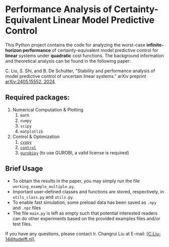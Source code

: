 # Performance Analysis of Certainty-Equivalent Linear Model Predictive Control

This Python project contains the code for analyzing the worst-case
**infinite-horizon performance** of certainty-equivalent model
predictive control for **linear** systems under **quadratic** cost
functions. The background information and theoretical analysis can be
found in the following paper:

C. Liu, S. Shi, and B. De Schutter, "Stability and performance analysis 
of model predictive control of uncertain linear systems." arXiv preprint 
[arXiv:2405.15552, 2024](https://arxiv.org/abs/2405.15552).


## Required packages:

1. Numerical Computation & Plotting
    1. `math`
    2. `numpy`
    3. `scipy`
    4. `matplotlib`
2. Control & Optimization
    1. [`cvxpy`](https://www.cvxpy.org/)
    2. [`control`](https://python-control.readthedocs.io/en/latest/)
    3. [`gurobipy`](https://pypi.org/project/gurobipy/) (to use GUROBI, a valid license is required)

## Brief Usage

- To obtain the results in the paper, you may simply run the file
  `working_example_multiple.py`.
- Important user-defined classes and functions are
  stored, respectively, in `utils_class.py` and `utils.py`.
- To enable fast simulation, some preload data has been saved as `.npy`
  and `.npz` files
- The file `main.py` is left as empty such that potential interested readers can do
  other experiments based on the provided examples files and/or test files.

If you have any questions, please contact Ir. Changrui Liu at
E-mail: [[C.Liu-14@tudelft.nl](mailto:C.Liu-14@tudelft.nl)].
